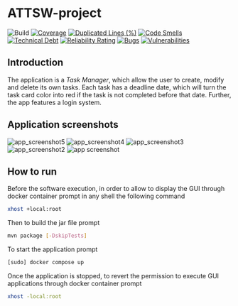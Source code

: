 # ATTSW-project
![Build](https://img.shields.io/github/workflow/status/Michedev/ATTSW-project/Maven%20test%20and%20package)
[![Coverage](https://sonarcloud.io/api/project_badges/measure?project=Michedev_ATTSW-project&metric=coverage)](https://sonarcloud.io/summary/new_code?id=Michedev_ATTSW-project)
[![Duplicated Lines (%)](https://sonarcloud.io/api/project_badges/measure?project=Michedev_ATTSW-project&metric=duplicated_lines_density)](https://sonarcloud.io/summary/new_code?id=Michedev_ATTSW-project)
[![Code Smells](https://sonarcloud.io/api/project_badges/measure?project=Michedev_ATTSW-project&metric=code_smells)](https://sonarcloud.io/summary/new_code?id=Michedev_ATTSW-project)
[![Technical Debt](https://sonarcloud.io/api/project_badges/measure?project=Michedev_ATTSW-project&metric=sqale_index)](https://sonarcloud.io/summary/new_code?id=Michedev_ATTSW-project)
[![Reliability Rating](https://sonarcloud.io/api/project_badges/measure?project=Michedev_ATTSW-project&metric=reliability_rating)](https://sonarcloud.io/summary/new_code?id=Michedev_ATTSW-project)
[![Bugs](https://sonarcloud.io/api/project_badges/measure?project=Michedev_ATTSW-project&metric=bugs)](https://sonarcloud.io/summary/new_code?id=Michedev_ATTSW-project)
[![Vulnerabilities](https://sonarcloud.io/api/project_badges/measure?project=Michedev_ATTSW-project&metric=vulnerabilities)](https://sonarcloud.io/summary/new_code?id=Michedev_ATTSW-project)

## Introduction

The application is a _Task Manager_, which allow the user to create, modify and delete its own tasks. 
Each task has a deadline date, which will turn the task card color into red if the task 
is not completed before that date. Further, the app features a login system.

## Application screenshots
![app_screenshot5](https://user-images.githubusercontent.com/12683228/158583453-f75155fb-fc43-471e-8568-d65e7bdf3363.png)
![app_screenshot4](https://user-images.githubusercontent.com/12683228/158583481-8f331194-9731-44e6-bb6b-1d03ce250db6.png)
![app_screenshot3](https://user-images.githubusercontent.com/12683228/158583484-315c1f9a-85d9-4f1c-aef6-1d7fb370d8fd.png)
![app_screenshot2](https://user-images.githubusercontent.com/12683228/158583486-f4cb17ab-fdd3-4178-b91a-327f60c8bc2a.png)
![app screenshot](https://user-images.githubusercontent.com/12683228/158583488-e33d7e8a-67cf-4aac-89ee-eb93f32387e1.png)


## How to run

Before the software execution, in order to allow to display the GUI through docker container prompt in any shell the following command
```bash
xhost +local:root
```
Then to build the jar file prompt
	
```bash
mvn package [-DskipTests]
```
To start the application prompt
	
```bash
[sudo] docker compose up
```

Once the application is stopped, to revert the permission to execute GUI applications through docker container prompt
	
```bash
xhost -local:root
```
	
